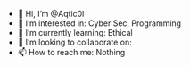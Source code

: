 - 👋 Hi, I’m @Aqtic0l
- 👀 I’m interested in: Cyber Sec, Programming
- 🌱 I’m currently learning: Ethical
- 💞️ I’m looking to collaborate on: 
- 📫 How to reach me: Nothing

<!---
Aqtic0l/Aqtic0l is a ✨ special ✨ repository because its `README.md` (this file) appears on your GitHub profile.
You can click the Preview link to take a look at your changes.
--->
